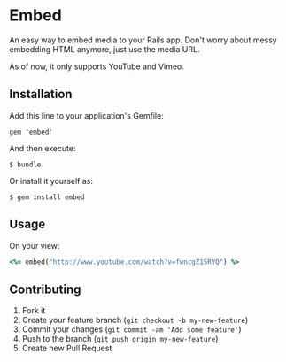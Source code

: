 # Embed

An easy way to embed media to your Rails app. Don't worry about messy embedding HTML anymore, just use the media URL.

As of now, it only supports YouTube and Vimeo.

## Installation

Add this line to your application's Gemfile:

    gem 'embed'

And then execute:

    $ bundle

Or install it yourself as:

    $ gem install embed

## Usage

On your view:
```ruby
<%= embed("http://www.youtube.com/watch?v=fwncgZ15RVQ") %>
```

## Contributing

1. Fork it
2. Create your feature branch (`git checkout -b my-new-feature`)
3. Commit your changes (`git commit -am 'Add some feature'`)
4. Push to the branch (`git push origin my-new-feature`)
5. Create new Pull Request
